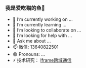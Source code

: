 ### 我是爱吃猫的鱼👋

- 🔭 I’m currently working on ...
- 🌱 I’m currently learning ...
- 👯 I’m looking to collaborate on ...
- 🤔 I’m looking for help with ...
- 💬 Ask me about ...
- 📫 微信: 13640822501
- 😄 Pronouns: ...
- ⚡ 技术研究： [Iframe跨域通信](https://github.com/H3-eng/iframe-message.git)

